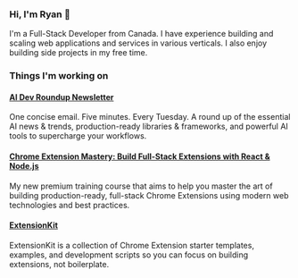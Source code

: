 ### Hi, I'm Ryan 👋

I'm a Full-Stack Developer from Canada. I have experience building and scaling web applications and services in various verticals. I also enjoy building side projects in my free time.


### Things I'm working on

#### [AI Dev Roundup Newsletter](https://aidevroundup.com/?ref=github)

One concise email. Five minutes. Every Tuesday. A round up of the essential AI news & trends, production-ready libraries & frameworks, and powerful AI tools to supercharge your workflows.

#### [Chrome Extension Mastery: Build Full-Stack Extensions with React & Node.js](https://fullstackextensions.com/?ref=github)

My new premium training course that aims to help you master the art of building production-ready, full-stack Chrome Extensions using modern web technologies and best practices. 

#### [ExtensionKit](https://extensionkit.io/?ref=github)

ExtensionKit is a collection of Chrome Extension starter templates, examples, and development scripts so you can focus on building extensions, not boilerplate.
